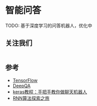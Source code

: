 # 智能问答

TODO: 基于深度学习的问答机器人，优化中
<!-- 智能客服 -->

## 关注我们

<img :src="$withBase('/image/qrcode_xiaperio_430.jpg')" style="width:250px;"/>

## 参考

- [TensorFlow](https://www.tensorflow.org/)
- [DeepQA](https://github.com/Conchylicultor/DeepQA)
- [keras教程：手把手教你做聊天机器人](http://www.aiportal.net/%E8%81%8A%E5%A4%A9%E6%9C%BA%E5%99%A8%E4%BA%BA/%E8%81%8A%E5%A4%A9%E6%9C%BA%E5%99%A8%E4%BA%BA-keras-seq2seq)
- [RNN算法探索之旅](https://mp.weixin.qq.com/s?__biz=MzI1NjczMjEwNw==&mid=2247484207&idx=1&sn=3540352314a36d7664097563617a80f5&chksm=ea237d8bdd54f49d84edbea8a1a059e4b7ccc1cbe7e49790cabaf3323da685f06e47e33f411e&scene=21#wechat_redirect)

